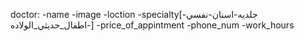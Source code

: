 doctor:
    -name
    -image
    -loction
    -specialty[جلديه-اسنان-نفسي-اطفال_حديثي_الولاده-]
    -price_of_appintment
    -phone_num
    -work_hours
